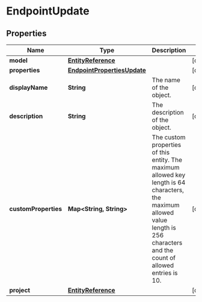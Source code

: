 

# EndpointUpdate


## Properties

| Name | Type | Description | Notes |
|------------ | ------------- | ------------- | -------------|
|**model** | [**EntityReference**](EntityReference.md) |  |  [optional] |
|**properties** | [**EndpointPropertiesUpdate**](EndpointPropertiesUpdate.md) |  |  [optional] |
|**displayName** | **String** | The name of the object. |  [optional] |
|**description** | **String** | The description of the object. |  [optional] |
|**customProperties** | **Map&lt;String, String&gt;** | The custom properties of this entity. The maximum allowed key length is 64 characters, the maximum  allowed value length is 256 characters and the count of allowed entries is 10. |  [optional] |
|**project** | [**EntityReference**](EntityReference.md) |  |  [optional] |



